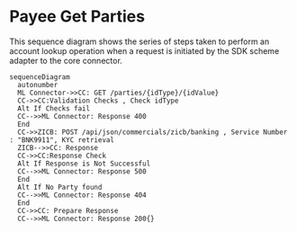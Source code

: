 # Payee Get Parties 
This sequence diagram shows the series of steps taken to perform an account lookup operation when a request is initiated by the SDK scheme adapter to the core connector.

```mermaid
sequenceDiagram
  autonumber
  ML Connector->>CC: GET /parties/{idType}/{idValue}
  CC->>CC:Validation Checks , Check idType
  Alt If Checks fail
  CC-->>ML Connector: Response 400
  End
  CC->>ZICB: POST /api/json/commercials/zicb/banking , Service Number : "BNK9911", KYC retrieval
  ZICB-->>CC: Response
  CC->>CC:Response Check
  Alt If Response is Not Successful
  CC-->>ML Connector: Response 500
  End
  Alt If No Party found
  CC-->>ML Connector: Response 404
  End
  CC->>CC: Prepare Response
  CC-->>ML Connector: Response 200{}
```
